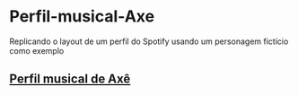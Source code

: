 # Perfil-musical-Axe
Replicando o layout de um perfil do Spotify usando um personagem fictício como exemplo
## [Perfil musical de Axê](https://henryttwoshoes.github.io/Perfil-musical-Axe/index.html)
